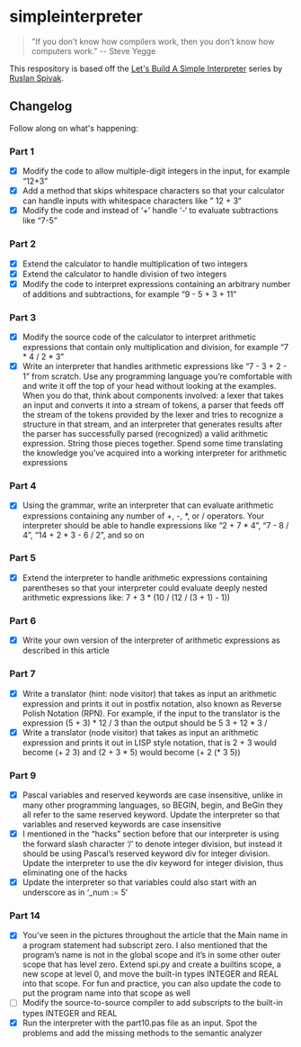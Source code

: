# simpleinterpreter

> "If you don’t know how compilers work, then you don’t know how computers work." -- Steve Yegge

This respository is based off the [Let's Build A Simple Interpreter](https://ruslanspivak.com/lsbasi-part1/) series by [Ruslan Spivak](https://github.com/rspivak). 

## Changelog

Follow along on what's happening:

### Part 1
- [x] Modify the code to allow multiple-digit integers in the input, for example “12+3”
- [x] Add a method that skips whitespace characters so that your calculator can handle inputs with whitespace characters like ” 12 + 3”
- [x] Modify the code and instead of ‘+’ handle ‘-‘ to evaluate subtractions like “7-5”

### Part 2
- [x] Extend the calculator to handle multiplication of two integers
- [x] Extend the calculator to handle division of two integers
- [x] Modify the code to interpret expressions containing an arbitrary number of additions and subtractions, for example “9 - 5 + 3 + 11”

### Part 3
- [x] Modify the source code of the calculator to interpret arithmetic expressions that contain only multiplication and division, for example “7 * 4 / 2 * 3”
- [x] Write an interpreter that handles arithmetic expressions like “7 - 3 + 2 - 1” from scratch. Use any programming language you’re comfortable with and write it off the top of your head without looking at the examples. When you do that, think about components involved: a lexer that takes an input and converts it into a stream of tokens, a parser that feeds off the stream of the tokens provided by the lexer and tries to recognize a structure in that stream, and an interpreter that generates results after the parser has successfully parsed (recognized) a valid arithmetic expression. String those pieces together. Spend some time translating the knowledge you’ve acquired into a working interpreter for arithmetic expressions

### Part 4
- [x] Using the grammar, write an interpreter that can evaluate arithmetic expressions containing any number of +, -, *, or / operators. Your interpreter should be able to handle expressions like “2 + 7 * 4”, “7 - 8 / 4”, “14 + 2 * 3 - 6 / 2”, and so on

### Part 5
- [x] Extend the interpreter to handle arithmetic expressions containing parentheses so that your interpreter could evaluate deeply nested arithmetic expressions like: 7 + 3 * (10 / (12 / (3 + 1) - 1))

### Part 6
- [x] Write your own version of the interpreter of arithmetic expressions as described in this article

### Part 7
- [x] Write a translator (hint: node visitor) that takes as input an arithmetic expression and prints it out in postfix notation, also known as Reverse Polish Notation (RPN). For example, if the input to the translator is the expression (5 + 3) * 12 / 3 than the output should be 5 3 + 12 * 3 /
- [x] Write a translator (node visitor) that takes as input an arithmetic expression and prints it out in LISP style notation, that is 2 + 3 would become (+ 2 3) and (2 + 3 * 5) would become (+ 2 (* 3 5))

### Part 9
- [x] Pascal variables and reserved keywords are case insensitive, unlike in many other programming languages, so BEGIN, begin, and BeGin they all refer to the same reserved keyword. Update the interpreter so that variables and reserved keywords are case insensitive
- [x] I mentioned in the “hacks” section before that our interpreter is using the forward slash character ‘/’ to denote integer division, but instead it should be using Pascal’s reserved keyword div for integer division. Update the interpreter to use the div keyword for integer division, thus eliminating one of the hacks
- [x] Update the interpreter so that variables could also start with an underscore as in ‘_num := 5’

### Part 14
- [x] You’ve seen in the pictures throughout the article that the Main name in a program statement had subscript zero. I also mentioned that the program’s name is not in the global scope and it’s in some other outer scope that has level zero. Extend spi.py and create a builtins scope, a new scope at level 0, and move the built-in types INTEGER and REAL into that scope. For fun and practice, you can also update the code to put the program name into that scope as well
- [ ] Modify the source-to-source compiler to add subscripts to the built-in types INTEGER and REAL
- [x] Run the interpreter with the part10.pas file as an input. Spot the problems and add the missing methods to the semantic analyzer